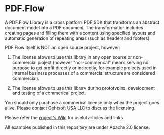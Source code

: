 # PDF.Flow

A PDF.Flow Library is a cross platform PDF SDK that transforms an abstract document model into a PDF document. The transformation includes creating pages and filling them with a content using specified layouts and automatic generation of repeating areas (such as headers and footers).

PDF.Flow itself is NOT an open source project, however:

1) The license allows to use this library in any open source or non-commercial project (however "non-commerical" means serving no purpose to get profit directly or indirectly, for example projects used in internal business processes of a commercial structure are considered commercial).

2) The license allows to use this library during prototyping, development and testing of a commerical project.

You should only purchase a commerical license only when the project goes alive. Please contact [Gehtsoft USA LLC](https://gehtsoftusa.com) to discuss the licensing. 

Please refer the [project's Wiki](https://github.com/gehtsoft-usa/PDF.Flow/wiki) for useful articles and links.

All examples published in this repository are under Apache 2.0 license. 
